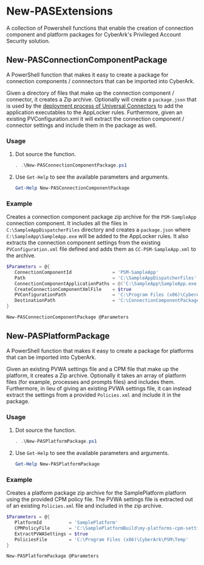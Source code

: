 # New-PASExtensions

A collection of Powershell functions that enable the creation of connection component and platform packages for CyberArk's Privileged Account Security solution.

## New-PASConnectionComponentPackage

A PowerShell function that makes it easy to create a package for connection components / connnectors that can be imported into CyberArk.

Given a directory of files that make up the connection component / connector, it creates a Zip archive. Optionally will create a `package.json` that is used by the [deployment process of Universal Connectors](https://docs.cyberark.com/Product-Doc/OnlineHelp/PAS/Latest/en/Content/PASIMP/ConfigurePSMUniversalConnector.htm) to add the application executables to the AppLocker rules. Furthermore, given an existing PVConfiguration.xml it will extract the connection component / connector settings and include them in the package as well.

### Usage

1. Dot source the function.

   ```powershell
   . .\New-PASConnectionComponentPackage.ps1
   ```

2. Use `Get-Help` to see the available parameters and arguments.

   ```powershell
   Get-Help New-PASConnectionComponentPackage
   ```

### Example

Creates a connection component package zip archive for the `PSM-SampleApp` connection component. It includes all the files in `C:\SampleAppDispatcherFiles` directory and creates a `package.json` where `C:\SampleApp\SampleApp.exe` will be added to the AppLocker rules. It also extracts the connection component settings from the existing `PVConfiguration.xml` file defined and adds them as `CC-PSM-SampleApp.xml` to the archive.

```powershell
$Parameters = @{
   ConnectionComponentId               = 'PSM-SampleApp'
   Path                                = 'C:\SampleAppDispatcherFiles'
   ConnectionComponentApplicationPaths = @('C:\SampleApp\SampleApp.exe')
   CreateConnectionComponentXmlFile    = $true
   PVConfigurationPath                 = 'C:\Program Files (x86)\CyberArk\PSM\Temp\PVConfiguration.xml'
   DestinationPath                     = 'C:\ConnectionComponentPackages'
}

New-PASConnectionComponentPackage @Parameters
```

## New-PASPlatformPackage

A PowerShell function that makes it easy to create a package for platforms that can be imported into CyberArk.

Given an existing PVWA settings file and a CPM file that make up the platform, it creates a Zip archive. Optionally it takes an array of platform files (for example, processes and prompts files) and includes them. Furthermore, in lieu of giving an existing PVWA settings file, it can instead extract the settings from a provided `Policies.xml` and include it in the package.

### Usage

1. Dot source the function.

   ```powershell
   . .\New-PASPlatformPackage.ps1
   ```

2. Use `Get-Help` to see the available parameters and arguments.

   ```powershell
   Get-Help New-PASPlatformPackage
   ```

### Example

Creates a platform package zip archive for the SamplePlatform platform using the provided CPM policy file. The PVWA settings file is extracted out of an existing `Policies.xml` file and included in the zip archive.

```powershell
$Parameters = @{
   PlatformId          = 'SamplePlatform'
   CPMPolicyFile       = 'C:\SamplePlatformBuild\my-platforms-cpm-settings.ini'
   ExtractPVWASettings = $true
   PoliciesFile        = 'C:\Program Files (x86)\CyberArk\PSM\Temp'
}

New-PASPlatformPackage @Parameters
```

